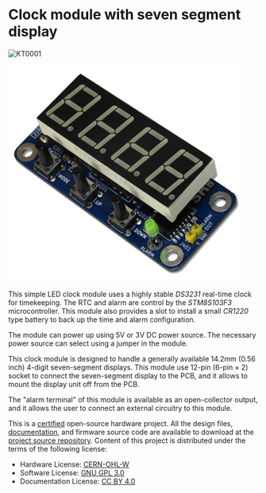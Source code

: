 # Clock module with seven segment display
![KT0001](https://img.shields.io/badge/ID-KT0001-orange)

![Front view of the clock module](https://raw.githubusercontent.com/srikit/ssd-clock-module/main/resources/images/ssd-clock-module-front-small.jpg)

This simple LED clock module uses a highly stable *DS3231* real-time clock for timekeeping. The RTC and alarm are control by the *STM8S103F3* microcontroller. This module also provides a slot to install a small *CR1220* type battery to back up the time and alarm configuration. 

The module can power up using 5V or 3V DC power source. The necessary power source can select using a jumper in the module.

This clock module is designed to handle a generally available 14.2mm (0.56 inch) 4-digit seven-segment displays. This module use 12-pin (6-pin × 2) socket to connect the seven-segment display to the PCB, and it allows to mount the display unit off from the PCB.

The "alarm terminal" of this module is available as an open-collector output, and it allows the user to connect an external circuitry to this module.

This is a [certified](https://certification.oshwa.org/lk000008.html) open-source hardware project. All the design files, [documentation](https://github.com/srikit/ssd-clock-module/wiki), and firmware source code are available to download at the [project source repository](https://github.com/srikit/ssd-clock-module). Content of this project is distributed under the terms of the following license:

* Hardware License: [CERN-OHL-W](https://opensource.org/CERN-OHL-W)
* Software License: [GNU GPL 3.0](https://github.com/srikit/ssd-clock-module/blob/main/LICENSE)
* Documentation License: [CC BY 4.0](https://creativecommons.org/licenses/by/4.0)
